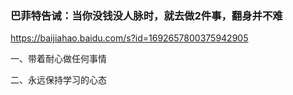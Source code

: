 ### 巴菲特告诫：当你没钱没人脉时，就去做2件事，翻身并不难
https://baijiahao.baidu.com/s?id=1692657800375942905

一、带着耐心做任何事情

二、永远保持学习的心态
